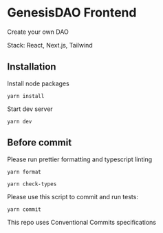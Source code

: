 # GenesisDAO Frontend

Create your own DAO

Stack: React, Next.js, Tailwind

## Installation

Install node packages

```
yarn install
```

Start dev server 
```
yarn dev
```

## Before commit

Please run prettier formatting and typescript linting

```
yarn format
```

```
yarn check-types
```

Please use this script to commit and run tests:

```
yarn commit
```


This repo uses Conventional Commits specifications


